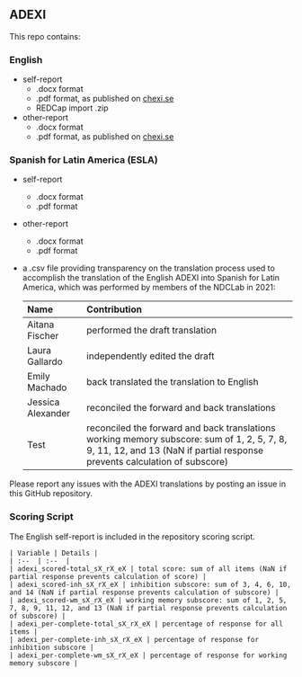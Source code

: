 ## ADEXI

This repo contains:

### English
* self-report
    * .docx format
    * .pdf format, as published on [chexi.se](https://chexi.se/downloads)
    * REDCap import .zip
* other-report
    * .docx format
    * .pdf format, as published on [chexi.se](https://chexi.se/downloads)

### Spanish for Latin America (ESLA)
* self-report
    * .docx format
    * .pdf format
* other-report
    * .docx format
    * .pdf format
* a .csv file providing transparency on the translation process used to accomplish the translation of the English ADEXI into Spanish for Latin America, which was performed by members of the NDCLab in 2021:

    | Name | Contribution |
    | :--  | :--  |
    | Aitana Fischer | performed the draft translation |
    | Laura Gallardo | independently edited the draft |
    | Emily Machado | back translated the translation to English |
    | Jessica Alexander | reconciled the forward and back translations |
    | Test | reconciled the forward and back translations working memory subscore: sum of 1, 2, 5, 7, 8, 9, 11, 12, and 13 (NaN if partial response prevents calculation of subscore) |

Please report any issues with the ADEXI translations by posting an issue in this GitHub repository.


### Scoring Script
The English self-report is included in the repository scoring script.

    | Variable | Details |
    | :--  | :--  |
    | adexi_scored-total_sX_rX_eX | total score: sum of all items (NaN if partial response prevents calculation of score) |
    | adexi_scored-inh_sX_rX_eX | inhibition subscore: sum of 3, 4, 6, 10, and 14 (NaN if partial response prevents calculation of subscore) |
    | adexi_scored-wm_sX_rX_eX | working memory subscore: sum of 1, 2, 5, 7, 8, 9, 11, 12, and 13 (NaN if partial response prevents calculation of subscore) |
    | adexi_per-complete-total_sX_rX_eX | percentage of response for all items |
    | adexi_per-complete-inh_sX_rX_eX | percentage of response for inhibition subscore |
    | adexi_per-complete-wm_sX_rX_eX | percentage of response for working memory subscore |
